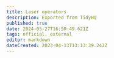 ```yaml
---
title: Laser operators
description: Exported from TidyHQ
published: true
date: 2024-05-27T16:50:49.621Z
tags: official, external
editor: markdown
dateCreated: 2023-04-13T13:13:39.242Z
---
```


